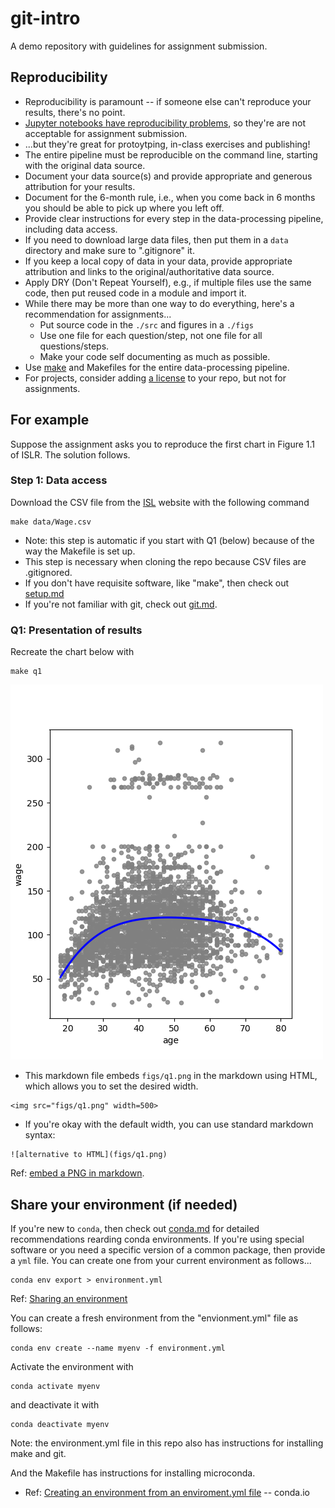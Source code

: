
# git-intro

A demo repository with guidelines for assignment submission.

## Reproducibility

* Reproducibility is paramount -- if someone else can't reproduce your results, there's no point.
* [Jupyter notebooks have reproducibility problems](https://www.nature.com/articles/d41586-021-01174-w),
so they're are not acceptable for assignment submission.
* ...but they're great for protoytping, in-class exercises and publishing!
* The entire pipeline must be reproducible on the command line, starting with the original data source.
* Document your data source(s) and provide appropriate and generous attribution for your results.
* Document for the 6-month rule, i.e., when you come back in 6 months you should be able to pick up where you left off.
* Provide clear instructions for every step in the data-processing pipeline, including data access.
* If you need to download large data files, then put them in a `data` directory and make sure to ".gitignore" it.
* If you keep a local copy of data in your data, provide appropriate attribution and links to the original/authoritative data source.
* Apply DRY (Don't Repeat Yourself), e.g., if multiple files use the same code, then put reused code in a module and import it.
* While there may be more than one way to do everything, here's a recommendation for assignments...
  * Put source code in the `./src` and figures in a `./figs`
  * Use one file for each question/step, not one file for all questions/steps.
  * Make your code self documenting as much as possible.
* Use [make](https://bost.ocks.org/mike/make/) and Makefiles for the entire data-processing pipeline.
* For projects, consider adding [a license](https://docs.github.com/en/repositories/managing-your-repositorys-settings-and-features/customizing-your-repository/licensing-a-repository) to your repo, but not for assignments.

## For example

Suppose the assignment asks you to reproduce the first chart in Figure 1.1 of ISLR. The solution follows.

### Step 1: Data access

Download the CSV file from the [ISL](http://statlearning.com) website with the following command
```
make data/Wage.csv
```

* Note: this step is automatic if you start with Q1 (below) because of the way the Makefile is set up.
* This step is necessary when cloning the repo because CSV files are .gitignored.
* If you don't have requisite software, like "make", then check out [setup.md](setup.md)
* If you're not familiar with git, check out [git.md](git.md).

### Q1: Presentation of results

Recreate the chart below with
```
make q1
```

<img src="figs/q1.png" width=500>

* This markdown file embeds `figs/q1.png` in the markdown using HTML, which allows you to set the desired width.
```
<img src="figs/q1.png" width=500>
```
* If you're okay with the default width, you can use standard markdown syntax:
```
![alternative to HTML](figs/q1.png)
```
Ref: [embed a PNG in markdown](https://docs.github.com/en/get-started/writing-on-github/getting-started-with-writing-and-formatting-on-github/basic-writing-and-formatting-syntax#images).

## Share your environment (if needed)

If you're new to `conda`, then check out [conda.md](conda.md) for detailed recommendations rearding conda environments.
If you're using special software or you need a specific version of a common package, 
then provide a `yml` file.
You can create one from your current environment as follows...
```
conda env export > environment.yml
```
Ref: [Sharing an environment](https://conda.io/projects/conda/en/latest/user-guide/tasks/manage-environments.html#sharing-an-environment)

You can create a fresh environment from the "envionment.yml" file as follows:
```
conda env create --name myenv -f environment.yml
```
Activate the environment with
```
conda activate myenv
```
and deactivate it with
```
conda deactivate myenv
```
Note: the environment.yml file in this repo also has instructions for installing make and git.

And the Makefile has instructions for installing microconda.

* Ref: [Creating an environment from an enviroment.yml file](https://conda.io/projects/conda/en/latest/user-guide/tasks/manage-environments.html#creating-an-environment-from-an-environment-yml-file) -- conda.io
